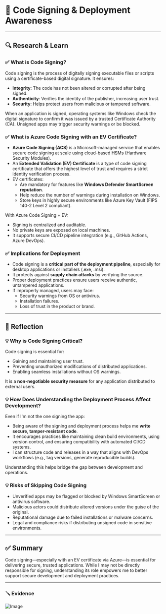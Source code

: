 # 📌 Code Signing & Deployment Awareness

---

## 🔍 Research & Learn

### ✅ What is Code Signing?

Code signing is the process of digitally signing executable files or scripts using a certificate-based digital signature. It ensures:

- **Integrity**: The code has not been altered or corrupted after being signed.
- **Authenticity**: Verifies the identity of the publisher, increasing user trust.
- **Security**: Helps protect users from malicious or tampered software.

When an application is signed, operating systems like Windows check the digital signature to confirm it was issued by a trusted Certificate Authority (CA). Unsigned apps may trigger security warnings or be blocked.

### ✅ What is Azure Code Signing with an EV Certificate?

- **Azure Code Signing (ACS)** is a Microsoft-managed service that enables secure code signing at scale using cloud-based HSMs (Hardware Security Modules).
- An **Extended Validation (EV) Certificate** is a type of code signing certificate that offers the highest level of trust and requires a strict identity verification process.
- EV certificates:
  - Are mandatory for features like **Windows Defender SmartScreen reputation**.
  - Help reduce the number of warnings during installation on Windows.
  - Store keys in highly secure environments like Azure Key Vault (FIPS 140-2 Level 2 compliant).

With Azure Code Signing + EV:

- Signing is centralized and auditable.
- No private keys are exposed on local machines.
- It supports secure CI/CD pipeline integration (e.g., GitHub Actions, Azure DevOps).

### ✅ Implications for Deployment

- Code signing is a **critical part of the deployment pipeline**, especially for desktop applications or installers (.exe, .msi).
- It protects against **supply chain attacks** by verifying the source.
- Proper deployment practices ensure users receive authentic, untampered applications.
- If improperly managed, users may face:
  - Security warnings from OS or antivirus.
  - Installation failures.
  - Loss of trust in the product or brand.

---

## 📝 Reflection

### 💡 Why is Code Signing Critical?

Code signing is essential for:

- Gaining and maintaining user trust.
- Preventing unauthorized modifications of distributed applications.
- Enabling seamless installations without OS warnings.

It is a **non-negotiable security measure** for any application distributed to external users.

### 💡 How Does Understanding the Deployment Process Affect Development?

Even if I'm not the one signing the app:

- Being aware of the signing and deployment process helps me **write secure, tamper-resistant code**.
- It encourages practices like maintaining clean build environments, using version control, and ensuring compatibility with automated CI/CD systems.
- I can structure code and releases in a way that aligns with DevOps workflows (e.g., tag versions, generate reproducible builds).

Understanding this helps bridge the gap between development and operations.

### 💡 Risks of Skipping Code Signing

- Unverified apps may be flagged or blocked by Windows SmartScreen or antivirus software.
- Malicious actors could distribute altered versions under the guise of the original.
- Reputational damage due to failed installations or malware concerns.
- Legal and compliance risks if distributing unsigned code in sensitive environments.

---

## ✅ Summary

Code signing—especially with an EV certificate via Azure—is essential for delivering secure, trusted applications. While I may not be directly responsible for signing, understanding its role empowers me to better support secure development and deployment practices.

---

### 🪛 Evidence

![Image](https://github.com/user-attachments/assets/9b0c6e5d-7c51-46bf-af0c-50dfbde42da4)
